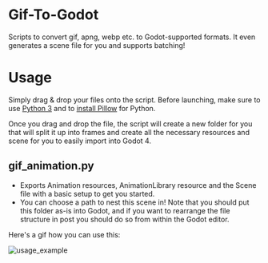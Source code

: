 # Gif-To-Godot
Scripts to convert gif, apng, webp etc. to Godot-supported formats. It even generates a scene file for you and supports batching!

# Usage
Simply drag & drop your files onto the script. Before launching, make sure to use [Python 3](https://www.python.org/downloads/) and to [install Pillow](https://pillow.readthedocs.io/en/stable/installation.html#basic-installation) for Python.

Once you drag and drop the file, the script will create a new folder for you that will split it up into frames and create all the necessary resources and scene for you to easily import into Godot 4.

## gif_animation.py 
 - Exports Animation resources, AnimationLibrary resource and the Scene file with a basic setup to get you started.
 - You can choose a path to nest this scene in! Note that you should put this folder as-is into Godot, and if you want to rearrange the file structure in post you should do so from within the Godot editor.

Here's a gif how you can use this:

![usage_example](https://github.com/Crystalwarrior/Gif-To-Godot/assets/3470436/b17a5299-ce7d-43ec-aa4a-04613eccc429)
